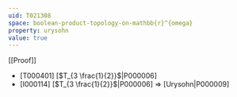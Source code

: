 ```yaml
---
uid: T021308
space: boolean-product-topology-on-mathbb{r}^{omega}
property: urysohn
value: true
---
```

[[Proof]]

* [T000401] [$T_{3 \frac{1}{2}}$|P000006]
* [I000114] [$T_{3 \frac{1}{2}}$|P000006] => [Urysohn|P000009]

